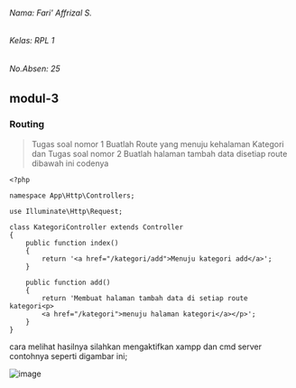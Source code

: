 ###### Nama: Fari' Affrizal S.
###### Kelas: RPL 1
###### No.Absen: 25
## modul-3
### Routing
>Tugas soal nomor 1 Buatlah Route yang menuju kehalaman Kategori dan
>Tugas soal nomor 2 Buatlah halaman tambah data disetiap route
dibawah ini codenya
```
<?php

namespace App\Http\Controllers;

use Illuminate\Http\Request;

class KategoriController extends Controller
{
    public function index()
    {
        return '<a href="/kategori/add">Menuju kategori add</a>';
    }

    public function add()
    {
        return 'Membuat halaman tambah data di setiap route kategori<p>
        <a href="/kategori">menuju halaman kategori</a></p>';
    }
}

```
cara melihat hasilnya silahkan mengaktifkan xampp dan cmd server contohnya seperti digambar ini;

![image](https://user-images.githubusercontent.com/109929687/182095439-ca7fa233-ba2c-4648-a7e8-f846da6c4a47.png)
